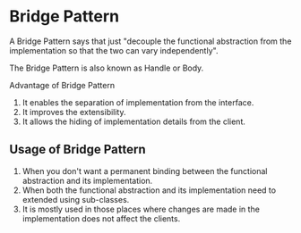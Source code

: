 # Bridge Pattern
A Bridge Pattern says that just "decouple the functional abstraction from the implementation so that the two can vary independently".

The Bridge Pattern is also known as Handle or Body.

Advantage of Bridge Pattern
1. It enables the separation of implementation from the interface.
2. It improves the extensibility.
3. It allows the hiding of implementation details from the client.


## Usage of Bridge Pattern
1. When you don't want a permanent binding between the functional abstraction and its implementation.
2. When both the functional abstraction and its implementation need to extended using sub-classes.
3. It is mostly used in those places where changes are made in the implementation does not affect the clients.
